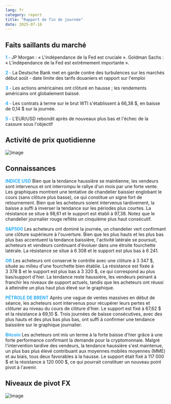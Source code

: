 ```yaml
---
lang: fr
category: report
title: "Rapport de fin de journée"
date: 2025-07-16
---
```



<h2>Faits saillants du marché</h2>
<strong style="color: #2caef7;">1 - </strong> JP Morgan : « L'indépendance de la Fed est cruciale ». Goldman Sachs : « L'indépendance de la Fed est extrêmement importante ».

<strong style="color: #2caef7;">2 - </strong> La Deutsche Bank met en garde contre des turbulences sur les marchés début août - date limite des tarifs douaniers et rapport sur l'emploi

<strong style="color: #2caef7;">3 - </strong> Les actions américaines ont clôturé en hausse ; les rendements américains ont globalement baissé.


<strong style="color: #2caef7;">4 - </strong> Les contrats à terme sur le brut WTI s'établissent à 66,38 $, en baisse de 0,14 $ sur la journée.

<strong style="color: #2caef7;">5 - </strong> L'EUR/USD rebondit après de nouveaux plus bas et l'échec de la cassure sous l'objectif



<h2>Activité de prix quotidienne</h2>
<img src="https://markleighedu.github.io/img/Jul-2025/16-Jul-2025/price.jpg" alt="Image"/>

<h2>Connaissances</h2>
<strong style="color: #2caef7;">INDICE USD</strong> Bien que la tendance haussière se maintienne, les vendeurs sont intervenus et ont interrompu le rallye d'un mois par une forte vente. Les graphiques montrent une tentative de chandelier baissier englobant le cours (sans clôture plus basse), ce qui constitue un signe fort de retournement. Bien que les acheteurs soient intervenus tardivement, la baisse a suffi à inverser la tendance sur les périodes plus courtes. La résistance se situe à 98,61 et le support est établi à 97,38. Notez que le chandelier journalier rouge reflète un cinquième plus haut consécutif.

<strong style="color: #2caef7;">S&P500</strong> Les acheteurs ont dominé la journée, un chandelier vert confirmant une clôture supérieure à l'ouverture. Bien que les plus hauts et les plus bas plus bas accentuent la tendance baissière, l'activité latérale se poursuit, acheteurs et vendeurs continuant d'évoluer dans une étroite fourchette latérale. La résistance se situe à 6 308 et le support est plus bas à 6 241.

<strong style="color: #2caef7;">OR</strong> Les acheteurs ont conservé le contrôle avec une clôture à 3 347 $, située au milieu d'une fourchette bien établie. La résistance est fixée à 3 378 $ et le support est plus bas à 3 320 $, ce qui correspond au plus bas/support d'hier. La tendance reste haussière, les vendeurs peinant à franchir les niveaux de support actuels, tandis que les acheteurs ont réussi à atteindre un plus haut plus élevé sur le graphique.

<strong style="color: #2caef7;">PÉTROLE DE BRENT</strong> Après une vague de ventes massives en début de séance, les acheteurs sont intervenus pour récupérer leurs pertes et clôturer au niveau du cours de clôture d'hier. Le support est fixé à 67,62 $ et la résistance à 69,10 $. Trois journées de baisse consécutives, avec des plus hauts et des plus bas plus bas, ont suffi à confirmer une tendance baissière sur le graphique journalier.

<strong style="color: #2caef7;">Bitcoin</strong> Les acheteurs ont mis un terme à la forte baisse d'hier grâce à une forte performance confirmant la demande pour la cryptomonnaie. Malgré l'intervention tardive des vendeurs, la tendance haussière s'est maintenue, un plus bas plus élevé contribuant aux moyennes mobiles moyennes (MME) et au biais, tous deux favorables à la hausse. Le support était fixé à 117 000 $ et la résistance à 120 000 $, ce qui pourrait constituer un nouveau point pivot à l'avenir.



<h2>Niveaux de pivot FX</h2>
<img src="https://markleighedu.github.io/img/Jul-2025/16-Jul-2025/pivot.jpg" alt="Image"/>